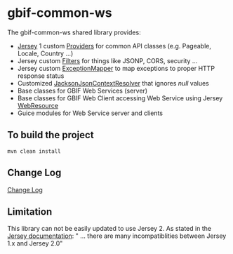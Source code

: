 # gbif-common-ws

The gbif-common-ws shared library provides:
 * [Jersey](https://jersey.java.net/) 1 custom [Providers](https://jersey.java.net/documentation/latest/message-body-workers.html) for common API classes (e.g. Pageable, Locale, Country ...)
 * Jersey custom [Filters](https://jersey.java.net/documentation/latest/filters-and-interceptors.html) for things like JSONP, CORS, security ...
 * Jersey custom [ExceptionMapper](https://jersey.java.net/nonav/apidocs/1.18/jersey/javax/ws/rs/ext/ExceptionMapper.html) to map exceptions to proper HTTP response status
 * Customized [JacksonJsonContextResolver](https://github.com/gbif/gbif-common-ws/blob/master/src/main/java/org/gbif/ws/json/JacksonJsonContextResolver.java) that ignores *null* values
 * Base classes for GBIF Web Services (server)
 * Base classes for GBIF Web Client accessing Web Service using Jersey [WebResource](https://jersey.java.net/nonav/apidocs/1.19/jersey/com/sun/jersey/api/client/WebResource.html)
 * Guice modules for Web Service server and clients

## To build the project
```
mvn clean install
```

## Change Log
[Change Log](CHANGELOG.md)

## Limitation
This library can not be easily updated to use Jersey 2.
As stated in the [Jersey documentation](https://jersey.java.net/nonav/documentation/2.0/migration.html): " ... there are many incompatiblities between Jersey 1.x and Jersey 2.0"
